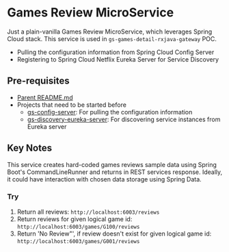 # Games Review MicroService

Just a plain-vanilla Games Review MicroService, which leverages Spring Cloud stack. This service is used in `gs-games-detail-rxjava-gateway` POC.

* Pulling the configuration information from Spring Cloud Config Server
* Registering to Spring Cloud Netflix Eureka Server for Service Discovery

## Pre-requisites

* [Parent README.md](../README.md)
* Projects that need to be started before
	- [gs-config-server](../gs-config-server/README.md): For pulling the configuration information
	- [gs-discovery-eureka-server](../gs-discovery-eureka-server/README.md): For discovering service instances from Eureka server

## Key Notes

This service creates hard-coded games reviews sample data using Spring Boot's CommandLineRunner and returns in REST services response. Ideally, it could have interaction with chosen data storage using Spring Data. 

### Try

1. Return all reviews: `http://localhost:6003/reviews`
2. Return reviews for given logical game id: `http://localhost:6003/games/G100/reviews`
3. Return 'No Review"', if review doesn't exist for given logical game id: `http://localhost:6003/games/G001/reviews`